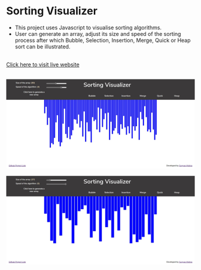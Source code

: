 # Sorting Visualizer

* This project uses Javascript to visualise sorting algorithms.
* User can generate an array, adjust its size and speed of the sorting process after which Bubble, Selection, Insertion, Merge, Quick or Heap sort can be illustrated.
<br></br>
<!-- <h3><a href="https://sorting-visualiser-1999.herokuapp.com/">Click here to visit live website</a><h3> -->
[Click here to visit live website](https://sorting-visualiser-1999.herokuapp.com/)
<br></br>
<!-- <img src="images/screenshot.jpg"> -->
![Screenshot](/images/screenshot1.jpg)
<br></br>
![Screenshot](/images/screenshot2.jpg)
<br></br>